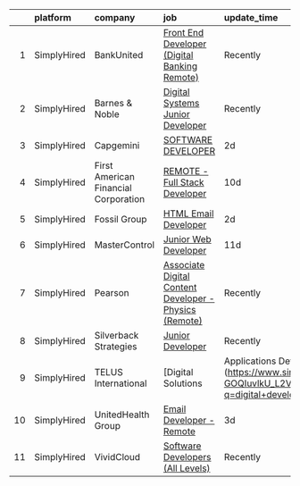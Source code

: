 

|    | platform    | company                              | job                                                                                                                                                                  | update_time   | location                  |
|---:|:------------|:-------------------------------------|:---------------------------------------------------------------------------------------------------------------------------------------------------------------------|:--------------|:--------------------------|
|  1 | SimplyHired | BankUnited                           | [Front End Developer (Digital Banking Remote)](https://www.simplyhired.com/job/U9OmdPmEgIcvZatbiNCQKnkcqsy1pRx19lrxMcmh9pXJWHapI0mnkA?q=digital+developer)           | Recently      | Miami Lakes, FL           |
|  2 | SimplyHired | Barnes & Noble                       | [Digital Systems Junior Developer](https://www.simplyhired.com/job/KvAb9HIGu0f_Vm2ioRW4UuHqgl73IzZ973Ls-27UmLq2ne11wFtpTw?q=digital+developer)                       | Recently      | New York, NY              |
|  3 | SimplyHired | Capgemini                            | [SOFTWARE DEVELOPER](https://www.simplyhired.com/job/3vis7-WnuQXee-4SbDMIUFH8iT6U8p3pfDkLS5asJtEe4LtZ7fKB2A?q=digital+developer)                                     | 2d            | Remote                    |
|  4 | SimplyHired | First American Financial Corporation | [REMOTE - Full Stack Developer](https://www.simplyhired.com/job/F2J7q6woAGjU2YooiqoBTVSFfkFtvUTiH1gVcozY3UhGd-e8UKtqhw?q=digital+developer)                          | 10d           | Santa Ana, CA             |
|  5 | SimplyHired | Fossil Group                         | [HTML Email Developer](https://www.simplyhired.com/job/b4j6Kywjg052uFKYaPsUlog7JSs681pCaag6Ekp4rwmaEKwHW0Fgug?q=digital+developer)                                   | 2d            | Richardson, TX            |
|  6 | SimplyHired | MasterControl                        | [Junior Web Developer](https://www.simplyhired.com/job/ecslw4sw84kdsKYHwmojQx0uHWo2TQG-8puuC2i9JfIO5gsTtw4CYw?q=digital+developer)                                   | 11d           | Salt Lake City, UT        |
|  7 | SimplyHired | Pearson                              | [Associate Digital Content Developer - Physics (Remote)](https://www.simplyhired.com/job/Fl1I7mPzMdF6KtgC9K9bFHk7aRfxeDLayY-TEDLiMeS_JwbausRtSQ?q=digital+developer) | Recently      | Raleigh, NC +51 locations |
|  8 | SimplyHired | Silverback Strategies                | [Junior Developer](https://www.simplyhired.com/job/pT9TDf9HrI_Qg0Vc9wd2hKYESPoJh8WCLH0uy3543lFj1H5fKINvxw?q=digital+developer)                                       | Recently      | Remote                    |
|  9 | SimplyHired | TELUS International                  | [Digital Solutions | Applications Developer - React](https://www.simplyhired.com/job/YG-GOQIuvlkU_L2VIbxLSfHsWZa1peWE8iRwJTuSckiuFKjZC0njCQ?q=digital+developer)     | Recently      | Pennsylvania              |
| 10 | SimplyHired | UnitedHealth Group                   | [Email Developer - Remote](https://www.simplyhired.com/job/DnFNZ6VAWgAZlYJDabZu5d3vbN6NFLsFeOEPZ7Tn_V9DOQO_nIm3Lw?q=digital+developer)                               | 3d            | Minnetonka, MN            |
| 11 | SimplyHired | VividCloud                           | [Software Developers (All Levels)](https://www.simplyhired.com/job/tmmJxEhB5Ih0o8Z4OR25_Xmvj_QKLtrClaX43CaCT47Ve-HbVi6Zew?q=digital+developer)                       | Recently      | Hampton, NH +2 locations  |